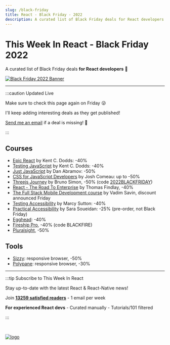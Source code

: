 ```yaml
---
slug: /black-friday
title: React - Black Friday - 2022
description: A curated list of Black Friday deals for React developers! 🤗
---
```


<head>
  <meta property="og:image" content="https://thisweekinreact.com/img/BLACK_FRIDAY_2022_v2.png"/>
  <meta name="twitter:image" content="https://thisweekinreact.com/img/BLACK_FRIDAY_2022_v2.png"/>
</head>

# This Week In React - Black Friday 2022

A curated list of Black Friday deals **for React developers** 🤗

[![Black Friday 2022 Banner](/img/BLACK_FRIDAY_2022_v2.png)](/black-friday)

---

:::caution Updated Live

Make sure to check this page again on Friday 😜

I'll keep adding interesting deals as they get published!

[Send me an email](mailto:sebastien@thisweekinreact.com?subject=Black%20Friday%20Deal) if a deal is missing! 🙏

:::

## Courses

- [Epic React](https://epicreact.dev/?utm_source=thisweekinreact&utm_medium=thisweekinreact&utm_campaign=thisweekinreact) by Kent C. Dodds: -40%
- [Testing JavaScript](https://testingjavascript.com/?utm_source=thisweekinreact&utm_medium=thisweekinreact&utm_campaign=thisweekinreact) by Kent C. Dodds: -40%
- [Just JavaScript](https://justjavascript.com/?utm_source=thisweekinreact&utm_medium=thisweekinreact&utm_campaign=thisweekinreact) by Dan Abramov: -50%
- [CSS for JavaScript Developers](https://css-for-js.dev/?utm_source=thisweekinreact&utm_medium=thisweekinreact&utm_campaign=thisweekinreact) by Josh Comeau: up to -50%
- [Threejs Journey](https://threejs-journey.com/?utm_source=thisweekinreact&utm_medium=thisweekinreact&utm_campaign=thisweekinreact) by Bruno Simon, -50% (code [2022BLACKFRIDAY](https://threejs-journey.com/join/2022BLACKFRIDAY))
- [React - The Road To Enterprise](https://theroadtoenterprise.com/books/react-the-road-to-enterprise?discount_coupon=BLACKFRIDAY&utm_source=thisweekinreact&utm_medium=thisweekinreact&utm_campaign=thisweekinreact) by Thomas Findlay, -40%
- [The Full Stack Mobile Development course](https://academy.notjust.dev/?utm_source=thisweekinreact&utm_medium=thisweekinreact&utm_campaign=thisweekinreact) by Vadim Savin, discount announced Friday
- [Testing Accessibility](https://testingaccessibility.com/?utm_source=thisweekinreact&utm_medium=thisweekinreact&utm_campaign=thisweekinreact) by Marcy Sutton: -40%
- [Practical Accessibility](https://practical-accessibility.today/?utm_source=thisweekinreact&utm_medium=thisweekinreact&utm_campaign=thisweekinreact) by Sara Soueidan: -25% (pre-order, not Black Friday)
- [Egghead](https://egghead.io/?utm_source=thisweekinreact&utm_medium=thisweekinreact&utm_campaign=thisweekinreact): -40%
- [Fireship Pro](https://fireship.io/pro/?utm_source=thisweekinreact&utm_medium=thisweekinreact&utm_campaign=thisweekinreact), -40% (code BLACKFIRE)
- [Pluralsight](https://www.pluralsight.com/?utm_source=thisweekinreact&utm_medium=thisweekinreact&utm_campaign=thisweekinreact), -50%

## Tools

- [Sizzy](https://sizzy.co/?utm_source=thisweekinreact&utm_medium=thisweekinreact&utm_campaign=thisweekinreact): responsive browser, -50%
- [Polypane](https://polypane.app/black-friday/?utm_source=thisweekinreact&utm_medium=thisweekinreact&utm_campaign=thisweekinreact): responsive browser, -30%

---

:::tip Subscribe to This Week In React

Stay up-to-date with the latest React & React-Native news!

Join **[13259 satisfied readers](https://thisweekinreact.com/testimonials)** - 1 email per week

**For experienced React devs** - Curated manually - Tutorials/101 filtered

:::

<SubscribeFormEmbed />

<br/>

[![logo](/img/TWIR_POST.png)](/)

